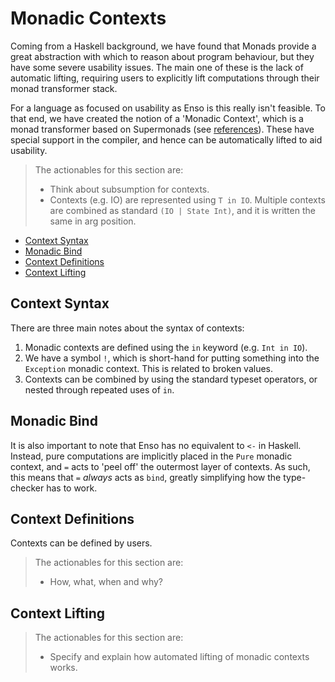 # Monadic Contexts
Coming from a Haskell background, we have found that Monads provide a great
abstraction with which to reason about program behaviour, but they have some
severe usability issues. The main one of these is the lack of automatic lifting,
requiring users to explicitly lift computations through their monad transformer
stack.

For a language as focused on usability as Enso is this really isn't feasible. To
that end, we have created the notion of a 'Monadic Context', which is a monad
transformer based on Supermonads (see [references](#references)). These have
special support in the compiler, and hence can be automatically lifted to aid
usability.

> The actionables for this section are:
>
> - Think about subsumption for contexts.
> - Contexts (e.g. IO) are represented using `T in IO`. Multiple contexts are
>   combined as standard `(IO | State Int)`, and it is written the same in arg
>   position.

<!-- MarkdownTOC levels="2,3" autolink="true" -->

- [Context Syntax](#context-syntax)
- [Monadic Bind](#monadic-bind)
- [Context Definitions](#context-definitions)
- [Context Lifting](#context-lifting)

<!-- /MarkdownTOC -->

## Context Syntax
There are three main notes about the syntax of contexts:

1. Monadic contexts are defined using the `in` keyword (e.g. `Int in IO`).
2. We have a symbol `!`, which is short-hand for putting something into the
   `Exception` monadic context. This is related to broken values.
3. Contexts can be combined by using the standard typeset operators, or nested
   through repeated uses of `in`.

## Monadic Bind
It is also important to note that Enso has no equivalent to `<-` in Haskell.
Instead, pure computations are implicitly placed in the `Pure` monadic context,
and `=` acts to 'peel off' the outermost layer of contexts. As such, this means
that `=` _always_ acts as `bind`, greatly simplifying how the type-checker has
to work.

## Context Definitions
Contexts can be defined by users.

> The actionables for this section are:
>
> - How, what, when and why?

## Context Lifting
> The actionables for this section are:
>
> - Specify and explain how automated lifting of monadic contexts works.
